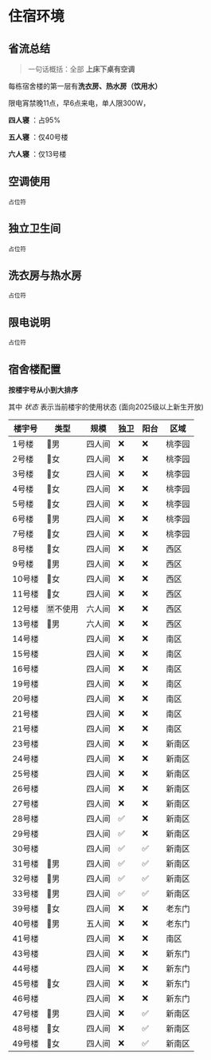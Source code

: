 # 住宿环境 

## 省流总结
> 一句话概括：全部 **上床下桌有空调**

每栋宿舍楼的第一层有**洗衣房、热水房（饮用水）**

限电宵禁晚11点，早6点来电，单人限300W，

**四人寝** ：占95%

**五人寝** ：仅40号楼

**六人寝** ：仅13号楼

## 空调使用
`占位符`

## 独立卫生间
`占位符`

## 洗衣房与热水房
`占位符`

## 限电说明
`占位符`

## 宿舍楼配置
**按楼宇号从小到大排序**

其中 *状态* 表示当前楼宇的使用状态 (面向2025级以上新生开放)


| 楼宇号 | 类型    | 规模   | 独卫 | 阳台 | 区域   |
| ------ | ------- | ------ | ---- | ---- | ------ |
| 1号楼  | 👨男     | 四人间 | ❌    | ❌    | 桃李园 |
| 2号楼  | 👩女     | 四人间 | ❌    | ❌    | 桃李园 |
| 3号楼  | 👩女     | 四人间 | ❌    | ❌    | 桃李园 |
| 4号楼  | 👩女     | 四人间 | ❌    | ❌    | 桃李园 |
| 5号楼  | 👩女     | 四人间 | ❌    | ❌    | 桃李园 |
| 6号楼  | 👨男     | 四人间 | ❌    | ❌    | 桃李园 |
| 7号楼  | 👩女     | 四人间 | ❌    | ❌    | 桃李园 |
| 8号楼  | 👩女     | 四人间 | ❌    | ❌    | 西区   |
| 9号楼  | 👨男     | 四人间 | ❌    | ❌    | 西区   |
| 10号楼 | 👩女     | 四人间 | ❌    | ❌    | 西区   |
| 11号楼 | 👩女     | 四人间 | ❌    | ❌    | 西区   |
| 12号楼 | 🈲不使用 | 六人间 | ❌    | ❌    | 西区   |
| 13号楼 | 👨男     | 六人间 | ❌    | ❌    | 西区   |
| 14号楼 |         | 四人间 | ❌    | ❌    | 南区   |
| 15号楼 |         | 四人间 | ❌    | ❌    | 南区   |
| 16号楼 |         | 四人间 | ❌    | ❌    | 南区   |
| 19号楼 |         | 四人间 | ❌    | ❌    | 南区   |
| 20号楼 |         | 四人间 | ❌    | ❌    | 南区   |
| 21号楼 |         | 四人间 | ❌    | ❌    | 南区   |
| 21号楼 |         | 四人间 | ❌    | ❌    | 南区   |
| 23号楼 |         | 四人间 | ❌    | ❌    | 新南区 |
| 24号楼 |         | 四人间 | ❌    | ❌    | 新南区 |
| 25号楼 |         | 四人间 | ❌    | ❌    | 新南区 |
| 26号楼 |         | 四人间 | ❌    | ❌    | 新南区 |
| 27号楼 |         | 四人间 | ❌    | ❌    | 新南区 |
| 28号楼 |         | 四人间 | ✅    | ❌    | 新南区 |
| 29号楼 |         | 四人间 | ✅    | ❌    | 新南区 |
| 30号楼 |         | 四人间 | ✅    | ✅    | 新南区 |
| 31号楼 | 👨男     | 四人间 | ✅    | ✅    | 新南区 |
| 32号楼 | 👨男     | 四人间 | ✅    | ✅    | 新南区 |
| 33号楼 | 👨男     | 四人间 | ✅    | ✅    | 新南区 |
| 39号楼 | 👩女     | 四人间 | ❌    | ❌    | 老东门 |
| 40号楼 | 👨男     | 五人间 | ❌    | ❌    | 老东门 |
| 41号楼 |         | 四人间 | ❌    | ❌    | 南区   |
| 43号楼 |         | 四人间 | ❌    | ❌    | 新东门 |
| 44号楼 |         | 四人间 | ❌    | ❌    | 新东门 |
| 45号楼 | 👩女     | 四人间 | ❌    | ❌    | 新东门 |
| 46号楼 |         | 四人间 | ❌    | ❌    | 新东门 |
| 47号楼 | 👨男     | 四人间 | ❌    | ✅    | 新南区 |
| 48号楼 | 👩女     | 四人间 | ❌    | ✅    | 新南区 |
| 49号楼 | 👩女     | 四人间 | ❌    | ✅    | 新南区 |